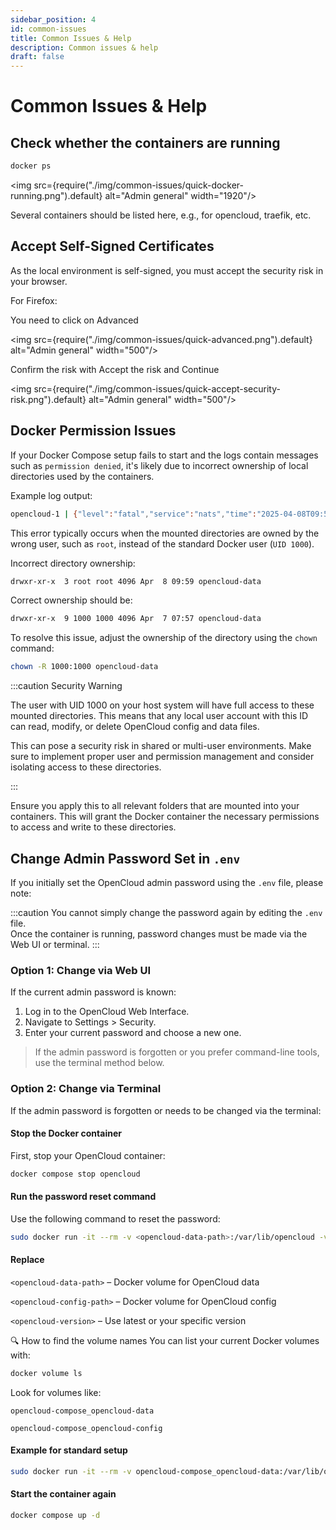 ```yaml
---
sidebar_position: 4
id: common-issues
title: Common Issues & Help
description: Common issues & help
draft: false
---
```


# Common Issues & Help

## Check whether the containers are running

```bash
docker ps
```

<img src={require("./img/common-issues/quick-docker-running.png").default} alt="Admin general" width="1920"/>

Several containers should be listed here, e.g., for opencloud, traefik, etc.

## Accept Self-Signed Certificates

As the local environment is self-signed, you must accept the security risk in your browser.

For Firefox:

You need to click on Advanced

<img src={require("./img/common-issues/quick-advanced.png").default} alt="Admin general" width="500"/>

Confirm the risk with Accept the risk and Continue

<img src={require("./img/common-issues/quick-accept-security-risk.png").default} alt="Admin general" width="500"/>

## Docker Permission Issues

If your Docker Compose setup fails to start and the logs contain messages such as `permission denied`, it's likely due to incorrect ownership of local directories used by the containers.

Example log output:

```bash
opencloud-1 | {"level":"fatal","service":"nats","time":"2025-04-08T09:59:59Z","line":"github.com/opencloud-eu/opencloud/services/nats/pkg/logging/nats.go:33","message":"Can't start JetStream: could not create storage directory - mkdir /var/lib/opencloud/nats: permission denied"}
```

This error typically occurs when the mounted directories are owned by the wrong user, such as `root`, instead of the standard Docker user (`UID 1000`).

Incorrect directory ownership:

```bash
drwxr-xr-x  3 root root 4096 Apr  8 09:59 opencloud-data
```

Correct ownership should be:

```bash
drwxr-xr-x  9 1000 1000 4096 Apr  7 07:57 opencloud-data
```

To resolve this issue, adjust the ownership of the directory using the `chown` command:

```bash
chown -R 1000:1000 opencloud-data
```

:::caution
Security Warning

The user with UID 1000 on your host system will have full access to these mounted directories. This means that any local user account with this ID can read, modify, or delete OpenCloud config and data files.

This can pose a security risk in shared or multi-user environments. Make sure to implement proper user and permission management and consider isolating access to these directories.

:::

Ensure you apply this to all relevant folders that are mounted into your containers. This will grant the Docker container the necessary permissions to access and write to these directories.

## Change Admin Password Set in `.env`

If you initially set the OpenCloud admin password using the `.env` file, please note:

:::caution
You cannot simply change the password again by editing the `.env` file.  
Once the container is running, password changes must be made via the Web UI or terminal.
:::

### Option 1: Change via Web UI

If the current admin password is known:

1. Log in to the OpenCloud Web Interface.
2. Navigate to Settings > Security.
3. Enter your current password and choose a new one.

> If the admin password is forgotten or you prefer command-line tools, use the terminal method below.

### Option 2: Change via Terminal

If the admin password is forgotten or needs to be changed via the terminal:

#### Stop the Docker container

First, stop your OpenCloud container:

```bash
docker compose stop opencloud
```

#### Run the password reset command

Use the following command to reset the password:

```bash
sudo docker run -it --rm -v <opencloud-data-path>:/var/lib/opencloud -v <opencloud-config-path>:/etc/opencloud opencloudeu/opencloud:<opencloud-version> idm resetpassword
```

#### Replace

`<opencloud-data-path>` – Docker volume for OpenCloud data

`<opencloud-config-path>` – Docker volume for OpenCloud config

`<opencloud-version>` – Use latest or your specific version

🔍 How to find the volume names
You can list your current Docker volumes with:

```bash
docker volume ls
```

Look for volumes like:

`opencloud-compose_opencloud-data`

`opencloud-compose_opencloud-config`

#### Example for standard setup

```bash
sudo docker run -it --rm -v opencloud-compose_opencloud-data:/var/lib/opencloud -v opencloud-compose_opencloud-config:/etc/opencloud opencloudeu/opencloud:latest idm resetpassword
```

#### Start the container again

```bash
docker compose up -d
```
